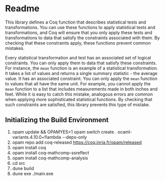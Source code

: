 Readme
======

This library defines a Coq function that describes statistical tests and transformations. You can use these functions to apply statistical tests and transformations, and Coq will ensure that you only apply these tests and transformations to data that satisfy the constraints associated with them. By checking that these constraints apply, these functions prevent common mistakes.

Every statistical transformation and test has an associated set of logical constraints. You can only apply them to data that satisfy these constraints. For instance, the `mean` function is an example of a statistical transformation. It takes a list of values and returns a single summary statistic - the average value. It has an associated constraint. You can only apply the `mean` function to values that all have the same unit. For example, you cannot apply the `mean` function to a list that includes measurements made in both inches and feet. While it is easy to catch this mistake, analogous errors are common when applying more sophisticated statistical functions. By checking that such constraints are satisfied, this library prevents this type of mistake.

Initializing the Build Environment
----------------------------------

1. opam update && OPAMYES=1 opam switch create . ocaml-variants.4.10.0+flambda --deps-only
2. opam repo add coq-released https://coq.inria.fr/opam/released
3. opam install coq
4. opam install coq-mathcomp-ssreflect
5. opam install coq-mathcomp-analysis
6. cd src
7. dune build
8. dune exe ./main.exe
